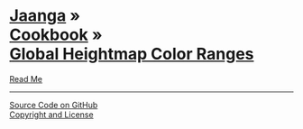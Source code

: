 [Jaanga](../../index.html ) &raquo;<br>[Cookbook]( ../index.html ) &raquo;<br>[Global Heightmap Color Ranges]( ./index.html )
=========================================================================================

<p id=rm >
	<a href=JavaScript:displayPage("#readme.md#rm); >Read Me</a>
</p>

<!--

<p id=abc >
	<a href=JavaScript:displayPage("../test-folder-abc/readme.md",abc); >test-folder-abc Read Me</a>
</p>

<p id=def >
	<a href=JavaScript:displayPage("../test-folder-def/readme.md",def); >test-folder-def Read Me</a>
</p>

-->

****

[Source Code on GitHub]( https://github.com/jaanga/terrain-plus/tree/gh-pages/cookbook/global-heightmap-color-ranges )  
[Copyright and License]( https://github.com/jaanga/jaanga.github.io/blob/master/jaanga-copyright-and-mit-license.md )